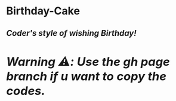# Birthday-Cake
<h2><i>Coder's style of wishing Birthday!<i><h2>

Warning ⚠️: Use the gh page branch if u want to copy the codes.
